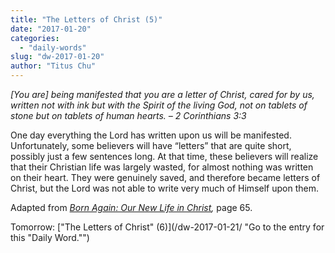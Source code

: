 ```yaml
---
title: "The Letters of Christ (5)"
date: "2017-01-20"
categories: 
  - "daily-words"
slug: "dw-2017-01-20"
author: "Titus Chu"
---
```


_\[You are\] being manifested that you are a letter of Christ, cared for by us, written not with ink but with the Spirit of the living God, not on tablets of stone but on tablets of human hearts._ _– 2 Corinthians 3:3_

One day everything the Lord has written upon us will be manifested. Unfortunately, some believers will have “letters” that are quite short, possibly just a few sentences long. At that time, these believers will realize that their Christian life was largely wasted, for almost nothing was written on their heart. They were genuinely saved, and therefore became letters of Christ, but the Lord was not able to write very much of Himself upon them.

Adapted from _[Born Again: Our New Life in Christ](/book-born-again/ "Go to the listing for this book."),_ page 65.

Tomorrow: ["The Letters of Christ" (6)](/dw-2017-01-21/ "Go to the entry for this "Daily Word."")
